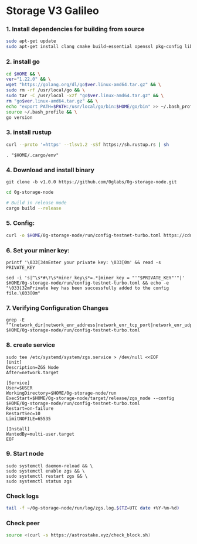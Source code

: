 # Storage V3 Galileo


### 1. Install dependencies for building from source
```bash
sudo apt-get update
sudo apt-get install clang cmake build-essential openssl pkg-config libssl-dev
```

### 2. install go

```bash
cd $HOME && \
ver="1.22.0" && \
wget "https://golang.org/dl/go$ver.linux-amd64.tar.gz" && \
sudo rm -rf /usr/local/go && \
sudo tar -C /usr/local -xzf "go$ver.linux-amd64.tar.gz" && \
rm "go$ver.linux-amd64.tar.gz" && \
echo "export PATH=$PATH:/usr/local/go/bin:$HOME/go/bin" >> ~/.bash_profile && \
source ~/.bash_profile && \
go version
```


### 3. install rustup

```bash
curl --proto '=https' --tlsv1.2 -sSf https://sh.rustup.rs | sh
```

```
. "$HOME/.cargo/env"
```

### 4. Download and install binary

```
git clone -b v1.0.0 https://github.com/0glabs/0g-storage-node.git
```


```bash
cd 0g-storage-node

# Build in release mode
cargo build --release
```


### 5. Config:

```bash
curl -o $HOME/0g-storage-node/run/config-testnet-turbo.toml https://cdn.bangcode.id/0g/v3_config.toml
```
### 6. Set your miner key:

```
printf '\033[34mEnter your private key: \033[0m' && read -s PRIVATE_KEY
```
```
sed -i 's|^\s*#\?\s*miner_key\s*=.*|miner_key = "'"$PRIVATE_KEY"'"|' $HOME/0g-storage-node/run/config-testnet-turbo.toml && echo -e "\033[32mPrivate key has been successfully added to the config file.\033[0m"
```

### 7. Verifying Configuration Changes

```
grep -E "^(network_dir|network_enr_address|network_enr_tcp_port|network_enr_udp_port|network_libp2p_port|network_discovery_port|rpc_listen_address|rpc_enabled|db_dir|log_config_file|log_contract_address|mine_contract_address|reward_contract_address|log_sync_start_block_number|blockchain_rpc_endpoint|auto_sync_enabled|find_peer_timeout)" $HOME/0g-storage-node/run/config-testnet-turbo.toml
```

### 8. create service
```
sudo tee /etc/systemd/system/zgs.service > /dev/null <<EOF
[Unit]
Description=ZGS Node
After=network.target

[Service]
User=$USER
WorkingDirectory=$HOME/0g-storage-node/run
ExecStart=$HOME/0g-storage-node/target/release/zgs_node --config $HOME/0g-storage-node/run/config-testnet-turbo.toml
Restart=on-failure
RestartSec=10
LimitNOFILE=65535

[Install]
WantedBy=multi-user.target
EOF
```

### 9. Start node
```
sudo systemctl daemon-reload && \
sudo systemctl enable zgs && \
sudo systemctl restart zgs && \
sudo systemctl status zgs
```


### Check logs

```bash
tail -f ~/0g-storage-node/run/log/zgs.log.$(TZ=UTC date +%Y-%m-%d)
```


### Check peer

```bash
source <(curl -s https://astrostake.xyz/check_block.sh)
```
 
